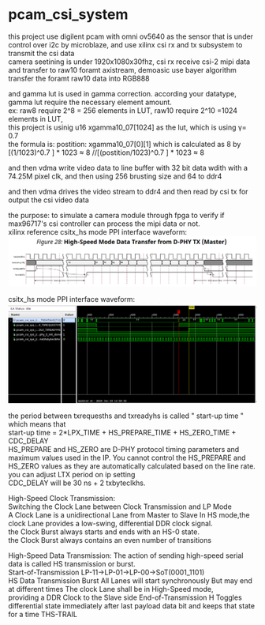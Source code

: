 # pcam_csi_system
this project use digilent pcam with omni ov5640 as the sensor that is under control over i2c by microblaze, and use xilinx csi rx and tx subsystem to transmit the csi data  
camera seetining is under 1920x1080x30fhz, csi rx receive csi-2 mipi data and transfer to raw10 foramt axistream, demoasic use bayer algorithm transfer the foramt raw10 data into RGB888  


and gamma lut is used in gamma correction. according your datatype, gamma lut require the necessary element amount.  
ex: raw8 require 2^8 = 256 elements in LUT, raw10 require 2^10 =1024 elements in LUT,  
this project is usinig u16 xgamma10_07[1024] as the lut, which is using γ= 0.7  
the formula is: postition: xgamma10_07[0][1]  which is calculated as 8 by [(1/1023)^0.7 ] * 1023 ≈ 8    //[(postition/1023)^0.7 ] * 1023 ≈ 8  

and then vdma write video data to line buffer with 32 bit data wdith with a 74.25M pixel clk, and then using 256 brusting size and 64 to ddr4 



and then vdma drives the video stream to ddr4 and then read by csi tx for output the csi video data  


the purpose: to simulate a camera module through fpga to verify if max96717's csi controller can process the mipi data or not.  
xilinx reference csitx_hs mode PPI interface waveform:   
![alt text](https://github.com/joshuahwfwEE/pcam_csi_system/blob/main/xilinxcsitxhsmode.png?raw=true)  

csitx_hs mode PPI interface waveform:  
![alt text](https://github.com/joshuahwfwEE/pcam_csi_system/blob/main/csitx_hs_ila.png?raw=true)  

the period between txrequesths and txreadyhs is called " start-up time " which means that   
start-up time = 2*LPX_TIME + HS_PREPARE_TIME + HS_ZERO_TIME + CDC_DELAY  
HS_PREPARE and HS_ZERO are D-PHY protocol timing parameters and maximum values used in the IP. 
You cannot control the HS_PREPARE and HS_ZERO values as they are automatically calculated based on the line rate. you can adjust LTX period on ip setting   
CDC_DELAY will be 30 ns + 2 txbyteclkhs.  


High-Speed Clock Transmission:  
Switching the Clock Lane between Clock Transmission and LP Mode  
A Clock Lane is a unidirectional Lane from Master to Slave In HS mode,the clock Lane provides a low-swing, differential DDR clock signal.  
the Clock Burst always starts and ends with an HS-0 state.  
the Clock Burst always contains an even number of transitions  


High-Speed Data Transmission:
The action of sending high-speed serial data is called HS transmission or burst.   
Start-of-Transmission LP-11→LP-01→LP-00→SoT(0001_1101)   
HS Data Transmission Burst All Lanes will start synchronously But may end at different times The clock Lane shall be in High-Speed mode,   
providing a DDR Clock to the Slave side End-of-Transmission H Toggles differential state immediately after last payload data bit and keeps that state for a time THS-TRAIL

